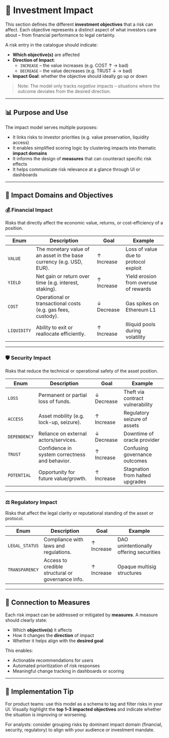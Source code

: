 # 🎯 Investment Impact

This section defines the different **investment objectives** that a risk can affect. Each objective represents a distinct aspect of what investors care about – from financial performance to legal certainty.

A risk entry in the catalogue should indicate:

- **Which objective(s)** are affected
- **Direction of Impact**:
  - `INCREASE` – the value increases (e.g. COST ↑ → bad)
  - `DECREASE` – the value decreases (e.g. TRUST ↓ → bad)
- **Impact Goal**: whether the objective should ideally go up or down

> Note: The model only tracks *negative* impacts – situations where the outcome deviates from the desired direction.

---

## 📊 Purpose and Use

The impact model serves multiple purposes:

- It links risks to investor priorities (e.g. value preservation, liquidity access)
- It enables simplified scoring logic by clustering impacts into thematic **impact domains**
- It informs the design of **measures** that can counteract specific risk effects
- It helps communicate risk relevance at a glance through UI or dashboards

---

## 🧩 Impact Domains and Objectives

### 💰 Financial Impact  
Risks that directly affect the economic value, returns, or cost-efficiency of a position.

| Enum       | Description | Goal      | Example |
|------------|-------------|-----------|---------|
| `VALUE`    | The monetary value of an asset in the base currency (e.g. USD, EUR). | ↑ Increase | Loss of value due to protocol exploit |
| `YIELD`    | Net gain or return over time (e.g. interest, staking). | ↑ Increase | Yield erosion from overuse of rewards |
| `COST`     | Operational or transactional costs (e.g. gas fees, custody). | ↓ Decrease | Gas spikes on Ethereum L1 |
| `LIQUIDITY`| Ability to exit or reallocate efficiently. | ↑ Increase | Illiquid pools during volatility |

---

### 🛡 Security Impact  
Risks that reduce the technical or operational safety of the asset position.

| Enum         | Description | Goal      | Example |
|--------------|-------------|-----------|---------|
| `LOSS`       | Permanent or partial loss of funds. | ↓ Decrease | Theft via contract vulnerability |
| `ACCESS`     | Asset mobility (e.g. lock-up, seizure). | ↑ Increase | Regulatory seizure of assets |
| `DEPENDENCY` | Reliance on external actors/services. | ↓ Decrease | Downtime of oracle provider |
| `TRUST`      | Confidence in system correctness and behavior. | ↑ Increase | Confusing governance outcomes |
| `POTENTIAL`  | Opportunity for future value/growth. | ↑ Increase | Stagnation from halted upgrades |

---

### ⚖️ Regulatory Impact  
Risks that affect the legal clarity or reputational standing of the asset or protocol.

| Enum            | Description | Goal      | Example |
|-----------------|-------------|-----------|---------|
| `LEGAL_STATUS`  | Compliance with laws and regulations. | ↑ Increase | DAO unintentionally offering securities |
| `TRANSPARENCY`  | Access to credible structural or governance info. | ↑ Increase | Opaque multisig structures |

---

## 🔁 Connection to Measures

Each risk impact can be addressed or mitigated by **measures**. A measure should clearly state:

- Which **objective(s)** it affects
- How it changes the **direction** of impact
- Whether it helps align with the **desired goal**

This enables:

- Actionable recommendations for users  
- Automated prioritization of risk responses  
- Meaningful change tracking in dashboards or scoring

---

## 📌 Implementation Tip

For product teams: use this model as a schema to tag and filter risks in your UI. Visually highlight the **top 1–3 impacted objectives** and indicate whether the situation is improving or worsening.

For analysts: consider grouping risks by dominant impact domain (financial, security, regulatory) to align with your audience or investment mandate.
